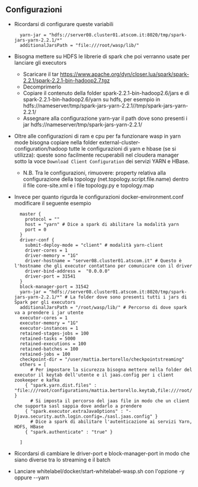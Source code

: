 ## Configurazioni

- Ricordarsi di configurare queste variabili 
  
        yarn-jar = "hdfs://server08.cluster01.atscom.it:8020/tmp/spark-jars-yarn-2.2.1/*"
        additionalJarsPath = "file:///root/wasp/lib/"
      
  
- Bisogna mettere su HDFS le librerie di spark che poi verranno usate per lanciare gli executors 
    - Scaricare il tar https://www.apache.org/dyn/closer.lua/spark/spark-2.2.1/spark-2.2.1-bin-hadoop2.7.tgz
    - Decomprimerlo 
    - Copiare il contenuto della folder spark-2.2.1-bin-hadoop2.6/jars e di spark-2.2.1-bin-hadoop2.6/yarn su hdfs, per esempio in hdfs://nameserver/tmp/spark-jars-yarn-2.2.1//tmp/spark-jars-yarn-2.2.1/
    - Assegnare alla configurazione yarn-yar il path dove sono presenti i jar  hdfs://nameserver/tmp/spark-jars-yarn-2.2.1/
   
- Oltre alle configurazioni di ram e cpu per fa funzionare wasp in yarn mode bisogna copiare nella folder external-cluster-configuration/hadoop
  tutte le configurazioni di yarn e hbase (se si utilizza): queste sono facilmente recuperabili nel cloudera manager sotto la voce `Download Client Configuration` dei servizi YARN e HBase.

    - N.B. Tra le configurazioni, rimuovere: property relativa alla configurazione della topology (net.topology.script.file.name) dentro il file core-site.xml e i file topology.py e topology.map
    

- Invece per quanto rigurda le configurazioni docker-environment.conf modificare il seguente esempio

        master {
          protocol = ""
          host = "yarn" # Dice a spark di abilitare la modalità yarn
          port = 0
        }
        driver-conf {
          submit-deploy-mode = "client" # modalità yarn-client
          driver-cores = 1              
          driver-memory = "1G"
          driver-hostname = "server08.cluster01.atscom.it" # Questo è l'hostname che gli executor contattano per comunicare con il driver
          driver-bind-address =  "0.0.0.0"
          driver-port = 31541
        }
        block-manager-port = 31542
        yarn-jar = "hdfs://server08.cluster01.atscom.it:8020/tmp/spark-jars-yarn-2.2.1/*" # La folder dove sono presenti tutti i jars di Spark per gli executors 
        additionalJarsPath = "/root/wasp/lib/" # Percorso di dove spark va a prendere i jar utente 
        executor-cores = 1
        executor-memory = "1G"
        executor-instances = 1
        retained-stages-jobs = 100
        retained-tasks = 5000
        retained-executions = 100
        retained-batches = 100
        retained-jobs = 100
        checkpoint-dir = "/user/mattia.bertorello/checkpointstreaming"
        others = [
            # Per impostare la sicurezza bisogna mettere nella folder del executor il keytab dell'utente e il jaas.config per i client zookeeper e kafka 
          { "spark.yarn.dist.files" : "file:///root/configurations/mattia.bertorello.keytab,file:///root/configurations/sasl.jaas.config" }
            # Si imposta il percorso del jaas file in modo che un client che supporta sasl sappia dove andarlo a prendere 
          { "spark.executor.extraJavaOptions" : "-Djava.security.auth.login.config=./sasl.jaas.config" }
            # Dice a spark di abilitare l'autenticazione ai servizi Yarn, HDFS, HBase
          { "spark.authenticate" : "true" }
        
        ]
        
- Ricordarsi di cambiare le driver-port e block-manager-port in modo che siano diverse tra lo streaming e il batch 

- Lanciare whitelabel/docker/start-whitelabel-wasp.sh con l'opzione -y oppure --yarn
